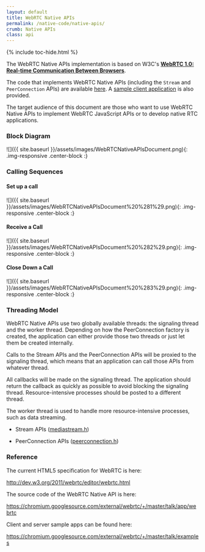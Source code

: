 ```yaml
---
layout: default
title: WebRTC Native APIs
permalink: /native-code/native-apis/
crumb: Native APIs
class: api
---
```




{% include toc-hide.html %}


The WebRTC Native APIs implementation is based on W3C's
[**WebRTC 1.0: Real-time Communication Between Browsers**][1].

The code that implements WebRTC Native APIs (including the `Stream` and
`PeerConnection` APIs) are available [here][2]. A
[sample client application][3] is also provided.

The target audience of this document are those who want to use WebRTC Native
APIs to implement WebRTC JavaScript APIs or to develop native RTC
applications.

[1]: http://w3c.github.io/webrtc-pc/
[2]: https://chromium.googlesource.com/external/webrtc/+/master/talk/app/webrtc
[3]: https://chromium.googlesource.com/external/webrtc/+/master/webrtc/examples/peerconnection



### Block Diagram

![]({{ site.baseurl }}/assets/images/WebRTCNativeAPIsDocument.png){: .img-responsive .center-block :}


### Calling Sequences


#### Set up a call

![]({{ site.baseurl }}/assets/images/WebRTCNativeAPIsDocument%20%281%29.png){: .img-responsive .center-block :}


#### Receive a Call

![]({{ site.baseurl }}/assets/images/WebRTCNativeAPIsDocument%20%282%29.png){: .img-responsive .center-block :}


#### Close Down a Call

![]({{ site.baseurl }}/assets/images/WebRTCNativeAPIsDocument%20%283%29.png){: .img-responsive .center-block :}


### Threading Model

WebRTC Native APIs use two globally available threads: the signaling thread
and the worker thread. Depending on how the PeerConnection factory is created,
the application can either provide those two threads or just let them be
created internally.

Calls to the Stream APIs and the PeerConnection APIs will be proxied to
the signaling thread, which means that an application can call those APIs from
whatever thread.

All callbacks will be made on the signaling thread. The application should
return the callback as quickly as possible to avoid blocking the signaling
thread. Resource-intensive processes should be posted to a different thread.

The worker thread is used to handle more resource-intensive processes, such as
data streaming.


  * Stream APIs ([mediastream.h](https://chromium.googlesource.com/external/webrtc/+/master/talk/app/webrtc/mediastream.h))

  * PeerConnection APIs ([peerconnection.h](https://chromium.googlesource.com/external/webrtc/+/master/talk/app/webrtc/peerconnection.h))




### Reference

The current HTML5 specification for WebRTC is here:

<http://dev.w3.org/2011/webrtc/editor/webrtc.html>

The source code of the WebRTC Native API is here:

<https://chromium.googlesource.com/external/webrtc/+/master/talk/app/webrtc>

Client and server sample apps can be found here:

<https://chromium.googlesource.com/external/webrtc/+/master/talk/examples>
